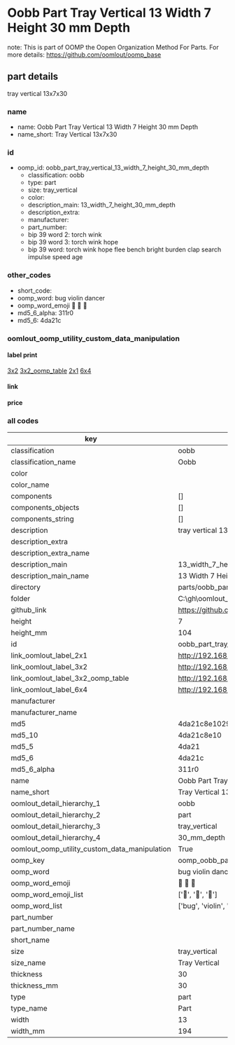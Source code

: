 # Oobb Part Tray Vertical 13 Width 7 Height 30 mm Depth  

note: This is part of OOMP the Oopen Organization Method For Parts. For more details: https://github.com/oomlout/oomp_base

##  part details
  



tray vertical 13x7x30



### name
* name: Oobb Part Tray Vertical 13 Width 7 Height 30 mm Depth
* name_short: Tray Vertical 13x7x30 
### id
* oomp_id: oobb_part_tray_vertical_13_width_7_height_30_mm_depth
  * classification: oobb
  * type: part
  * size: tray_vertical
  * color: 
  * description_main: 13_width_7_height_30_mm_depth
  * description_extra: 
  * manufacturer: 
  * part_number: 
  * bip 39 word 2: torch wink
  * bip 39 word 3: torch wink hope
  * bip 39 word: torch wink hope flee bench bright burden clap search impulse speed age

### other_codes
* short_code: 
* oomp_word: bug violin dancer
* oomp_word_emoji :bug: :violin: :dancer:
* md5_6_alpha: 311r0
* md5_6: 4da21c






### oomlout_oomp_utility_custom_data_manipulation
#### label print
[3x2](http://192.168.1.245:1112/?label=oomp%20311r0)
[3x2_oomp_table](http://192.168.1.108:1112/?label=oomp%20311r0)
[2x1](http://192.168.1.242:1112/?label=oomp%20311r0)
[6x4](http://192.168.1.55:1112/?label=oomp%20311r0)    

#### link

                              

#### price







### all codes 
| key | value |  
| --- | --- |  
| classification | oobb |  
| classification_name | Oobb |  
| color |  |  
| color_name |  |  
| components | [] |  
| components_objects | [] |  
| components_string | [] |  
| description | tray vertical 13x7x30 |  
| description_extra |  |  
| description_extra_name |  |  
| description_main | 13_width_7_height_30_mm_depth |  
| description_main_name | 13 Width 7 Height 30 mm Depth |  
| directory | parts/oobb_part_tray_vertical_13_width_7_height_30_mm_depth |  
| folder | C:\gh\oomlout_oobb_version_4_generated_parts\parts\oobb_part_tray_vertical_13_width_7_height_30_mm_depth |  
| github_link | https://github.com/oomlout/oomlout_oomp_part_src/tree/main/parts/oobb_part_tray_vertical_13_width_7_height_30_mm_depth |  
| height | 7 |  
| height_mm | 104 |  
| id | oobb_part_tray_vertical_13_width_7_height_30_mm_depth |  
| link_oomlout_label_2x1 | http://192.168.1.242:1112/?label=oomp%20311r0 |  
| link_oomlout_label_3x2 | http://192.168.1.245:1112/?label=oomp%20311r0 |  
| link_oomlout_label_3x2_oomp_table | http://192.168.1.108:1112/?label=oomp%20311r0 |  
| link_oomlout_label_6x4 | http://192.168.1.55:1112/?label=oomp%20311r0 |  
| manufacturer |  |  
| manufacturer_name |  |  
| md5 | 4da21c8e1029c3d0700a858cdafef72a |  
| md5_10 | 4da21c8e10 |  
| md5_5 | 4da21 |  
| md5_6 | 4da21c |  
| md5_6_alpha | 311r0 |  
| name | Oobb Part Tray Vertical 13 Width 7 Height 30 mm Depth |  
| name_short | Tray Vertical 13x7x30  |  
| oomlout_detail_hierarchy_1 | oobb |  
| oomlout_detail_hierarchy_2 | part |  
| oomlout_detail_hierarchy_3 | tray_vertical |  
| oomlout_detail_hierarchy_4 | 30_mm_depth |  
| oomlout_oomp_utility_custom_data_manipulation | True |  
| oomp_key | oomp_oobb_part_tray_vertical_13_width_7_height_30_mm_depth |  
| oomp_word | bug violin dancer |  
| oomp_word_emoji | :bug: :violin: :dancer: |  
| oomp_word_emoji_list | [':bug:', ':violin:', ':dancer:'] |  
| oomp_word_list | ['bug', 'violin', 'dancer'] |  
| part_number |  |  
| part_number_name |  |  
| short_name |  |  
| size | tray_vertical |  
| size_name | Tray Vertical |  
| thickness | 30 |  
| thickness_mm | 30 |  
| type | part |  
| type_name | Part |  
| width | 13 |  
| width_mm | 194 |  
